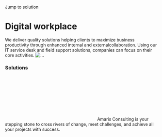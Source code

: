 Jump to solution
#  Digital workplace
We deliver quality solutions helping clients to maximize business productivity through enhanced internal and externalcollaboration. Using our IT service desk and field support solutions, companies can focus on their core activities.
![...](https://amaris.pixelalliance.mantu-dev.cloud/wp-content/uploads/2020/09/digital-workplace-1.png)
### Solutions
![Amaris Logo](data:image/svg+xml,%3Csvg%20xmlns='http://www.w3.org/2000/svg'%20viewBox='0%200%200%200'%3E%3C/svg%3E)
Amaris Consulting is your stepping stone to cross rivers of change, meet challenges, and achieve all your projects with success.
